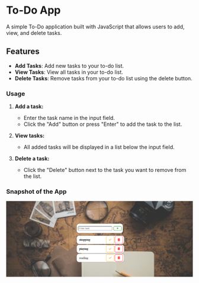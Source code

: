 # To-Do App

A simple To-Do application built with JavaScript that allows users to add, view, and delete tasks.

## Features

- **Add Tasks**: Add new tasks to your to-do list.
- **View Tasks**: View all tasks in your to-do list.
- **Delete Tasks**: Remove tasks from your to-do list using the delete button.


### Usage

1. **Add a task:**
    - Enter the task name in the input field.
    - Click the "Add" button or press "Enter" to add the task to the list.

2. **View tasks:**
    - All added tasks will be displayed in a list below the input field.

3. **Delete a task:**
    - Click the "Delete" button next to the task you want to remove from the list.


### Snapshot of the App

![snapshot of website](images/Screenshot.png)
